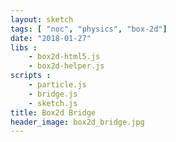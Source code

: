 ```yaml
---
layout: sketch
tags: [ "noc", "physics", "box-2d"]
date: "2018-01-27"
libs :
    - box2d-html5.js
    - box2d-helper.js
scripts : 
    - particle.js
    - bridge.js
    - sketch.js
title: Box2d Bridge
header_image: box2d_bridge.jpg
---
```


